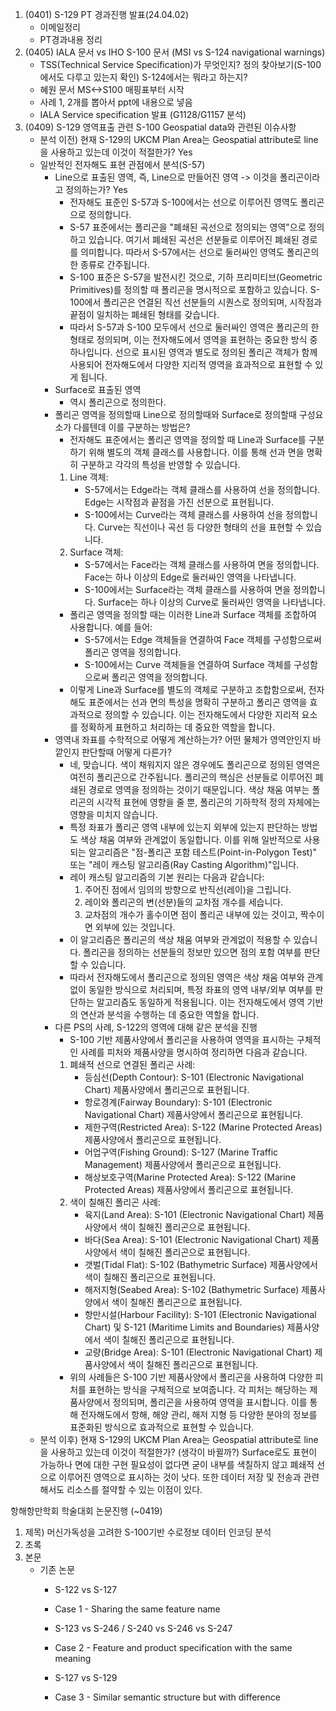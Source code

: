 1. (0401) S-129 PT 경과진행 발표(24.04.02)
	- 이메일정리
	- PT경과내용 정리
2. (0405) IALA 문서 vs IHO S-100 문서 (MSI vs S-124 navigational warnings)
	- TSS(Technical Service Specification)가 무엇인지? 정의 찾아보기(S-100에서도 다루고 있는지 확인) S-124에서는 뭐라고 하는지?
	- 혜원 문서 MS<->S100 매핑표부터 시작
	- 사례 1, 2개를 뽑아서 ppt에 내용으로 넣음
	- IALA Service specification 발표 (G1128/G1157 분석)
3. (0409) S-129 영역표출 관련 S-100 Geospatial data와 관련된 이슈사항
	- 분석 이전) 현재 S-129의 UKCM Plan Area는 Geospatial attribute로 line을 사용하고 있는데 이것이 적절한가? Yes
	- 일반적인 전자해도 표현 관점에서 분석(S-57)
		- Line으로 표출된 영역, 즉, Line으로 만들어진 영역 -> 이것을 폴리곤이라고 정의하는가? Yes
			- 전자해도 표준인 S-57과 S-100에서는 선으로 이루어진 영역도 폴리곤으로 정의합니다.
			- S-57 표준에서는 폴리곤을 "폐쇄된 곡선으로 정의되는 영역"으로 정의하고 있습니다. 여기서 폐쇄된 곡선은 선분들로 이루어진 폐쇄된 경로를 의미합니다. 따라서 S-57에서는 선으로 둘러싸인 영역도 폴리곤의 한 종류로 간주됩니다.
			- S-100 표준은 S-57을 발전시킨 것으로, 기하 프리미티브(Geometric Primitives)를 정의할 때 폴리곤을 명시적으로 포함하고 있습니다. S-100에서 폴리곤은 연결된 직선 선분들의 시퀀스로 정의되며, 시작점과 끝점이 일치하는 폐쇄된 형태를 갖습니다.
			- 따라서 S-57과 S-100 모두에서 선으로 둘러싸인 영역은 폴리곤의 한 형태로 정의되며, 이는 전자해도에서 영역을 표현하는 중요한 방식 중 하나입니다. 선으로 표시된 영역과 별도로 정의된 폴리곤 객체가 함께 사용되어 전자해도에서 다양한 지리적 영역을 효과적으로 표현할 수 있게 됩니다.
		- Surface로 표출된 영역
			- 역시 폴리곤으로 정의한다.
		- 폴리곤 영역을 정의할때 Line으로 정의할때와 Surface로 정의할때 구성요소가 다를텐데 이를 구분하는 방법은?
			- 전자해도 표준에서는 폴리곤 영역을 정의할 때 Line과 Surface를 구분하기 위해 별도의 객체 클래스를 사용합니다. 이를 통해 선과 면을 명확히 구분하고 각각의 특성을 반영할 수 있습니다.
			1. Line 객체:
				- S-57에서는 Edge라는 객체 클래스를 사용하여 선을 정의합니다. Edge는 시작점과 끝점을 가진 선분으로 표현됩니다.
				- S-100에서는 Curve라는 객체 클래스를 사용하여 선을 정의합니다. Curve는 직선이나 곡선 등 다양한 형태의 선을 표현할 수 있습니다.
			2. Surface 객체:
				- S-57에서는 Face라는 객체 클래스를 사용하여 면을 정의합니다. Face는 하나 이상의 Edge로 둘러싸인 영역을 나타냅니다.
				- S-100에서는 Surface라는 객체 클래스를 사용하여 면을 정의합니다. Surface는 하나 이상의 Curve로 둘러싸인 영역을 나타냅니다.
			- 폴리곤 영역을 정의할 때는 이러한 Line과 Surface 객체를 조합하여 사용합니다. 예를 들어:
				- S-57에서는 Edge 객체들을 연결하여 Face 객체를 구성함으로써 폴리곤 영역을 정의합니다.
				- S-100에서는 Curve 객체들을 연결하여 Surface 객체를 구성함으로써 폴리곤 영역을 정의합니다.
			- 이렇게 Line과 Surface를 별도의 객체로 구분하고 조합함으로써, 전자해도 표준에서는 선과 면의 특성을 명확히 구분하고 폴리곤 영역을 효과적으로 정의할 수 있습니다. 이는 전자해도에서 다양한 지리적 요소를 정확하게 표현하고 처리하는 데 중요한 역할을 합니다.
		- 영역내 좌표를 수학적으로 어떻게 계산하는가? 어떤 물체가 영역안인지 바깥인지 판단할때 어떻게 다른가?
			- 네, 맞습니다. 색이 채워지지 않은 경우에도 폴리곤으로 정의된 영역은 여전히 폴리곤으로 간주됩니다. 폴리곤의 핵심은 선분들로 이루어진 폐쇄된 경로로 영역을 정의하는 것이기 때문입니다. 색상 채움 여부는 폴리곤의 시각적 표현에 영향을 줄 뿐, 폴리곤의 기하학적 정의 자체에는 영향을 미치지 않습니다.
			- 특정 좌표가 폴리곤 영역 내부에 있는지 외부에 있는지 판단하는 방법도 색상 채움 여부와 관계없이 동일합니다. 이를 위해 일반적으로 사용되는 알고리즘은 "점-폴리곤 포함 테스트(Point-in-Polygon Test)" 또는 "레이 캐스팅 알고리즘(Ray Casting Algorithm)"입니다.
			- 레이 캐스팅 알고리즘의 기본 원리는 다음과 같습니다:
				1. 주어진 점에서 임의의 방향으로 반직선(레이)을 그립니다.
				2. 레이와 폴리곤의 변(선분)들의 교차점 개수를 세습니다.
				3. 교차점의 개수가 홀수이면 점이 폴리곤 내부에 있는 것이고, 짝수이면 외부에 있는 것입니다.
			- 이 알고리즘은 폴리곤의 색상 채움 여부와 관계없이 적용할 수 있습니다. 폴리곤을 정의하는 선분들의 정보만 있으면 점의 포함 여부를 판단할 수 있습니다.
			- 따라서 전자해도에서 폴리곤으로 정의된 영역은 색상 채움 여부와 관계없이 동일한 방식으로 처리되며, 특정 좌표의 영역 내부/외부 여부를 판단하는 알고리즘도 동일하게 적용됩니다. 이는 전자해도에서 영역 기반의 연산과 분석을 수행하는 데 중요한 역할을 합니다.
		- 다른 PS의 사례, S-122의 영역에 대해 같은 분석을 진행
			- S-100 기반 제품사양에서 폴리곤을 사용하여 영역을 표시하는 구체적인 사례를 피처와 제품사양을 명시하여 정리하면 다음과 같습니다.
			1. 폐쇄적 선으로 연결된 폴리곤 사례:
			    - 등심선(Depth Contour): S-101 (Electronic Navigational Chart) 제품사양에서 폴리곤으로 표현됩니다.
			    - 항로경계(Fairway Boundary): S-101 (Electronic Navigational Chart) 제품사양에서 폴리곤으로 표현됩니다.
			    - 제한구역(Restricted Area): S-122 (Marine Protected Areas) 제품사양에서 폴리곤으로 표현됩니다.
			    - 어업구역(Fishing Ground): S-127 (Marine Traffic Management) 제품사양에서 폴리곤으로 표현됩니다.
			    - 해상보호구역(Marine Protected Area): S-122 (Marine Protected Areas) 제품사양에서 폴리곤으로 표현됩니다.
			2. 색이 칠해진 폴리곤 사례:
			    - 육지(Land Area): S-101 (Electronic Navigational Chart) 제품사양에서 색이 칠해진 폴리곤으로 표현됩니다.
			    - 바다(Sea Area): S-101 (Electronic Navigational Chart) 제품사양에서 색이 칠해진 폴리곤으로 표현됩니다.
			    - 갯벌(Tidal Flat): S-102 (Bathymetric Surface) 제품사양에서 색이 칠해진 폴리곤으로 표현됩니다.
			    - 해저지형(Seabed Area): S-102 (Bathymetric Surface) 제품사양에서 색이 칠해진 폴리곤으로 표현됩니다.
			    - 항만시설(Harbour Facility): S-101 (Electronic Navigational Chart) 및 S-121 (Maritime Limits and Boundaries) 제품사양에서 색이 칠해진 폴리곤으로 표현됩니다.
			    - 교량(Bridge Area): S-101 (Electronic Navigational Chart) 제품사양에서 색이 칠해진 폴리곤으로 표현됩니다.
			- 위의 사례들은 S-100 기반 제품사양에서 폴리곤을 사용하여 다양한 피처를 표현하는 방식을 구체적으로 보여줍니다. 각 피처는 해당하는 제품사양에서 정의되며, 폴리곤을 사용하여 영역을 표시합니다. 이를 통해 전자해도에서 항해, 해양 관리, 해저 지형 등 다양한 분야의 정보를 표준화된 방식으로 효과적으로 표현할 수 있습니다.
	- 분석 이후) 현재 S-129의 UKCM Plan Area는 Geospatial attribute로 line을 사용하고 있는데 이것이 적절한가? (생각이 바뀔까?) Surface로도 표현이 가능하나 면에 대한 구현 필요성이 없다면 굳이 내부를 색칠하지 않고 폐쇄적 선으로 이루어진 영역으로 표시하는 것이 낫다. 또한 데이터 저장 및 전송과 관련해서도 리소스를 절약할 수 있는 이점이 있다.

항해항만학회 학술대회 논문진행 (~0419)
1. 제목) 머신가독성을 고려한 S-100기반 수로정보 데이터 인코딩 분석　
2. 초록
3. 본문
	- 기존 논문
		- S-122 vs S-127
		- Case 1 - Sharing the same feature name

		- S-123 vs S-246 / S-240 vs S-246 vs S-247
		- Case 2 - Feature and product specification with the same meaning

		- S-127 vs S-129
		- Case 3 - Similar semantic structure but with difference